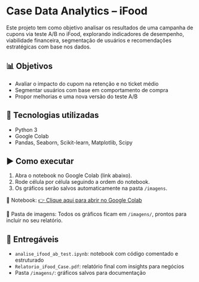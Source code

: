 # Case Data Analytics – iFood

Este projeto tem como objetivo analisar os resultados de uma campanha de cupons via teste A/B no iFood, explorando indicadores de desempenho, viabilidade financeira, segmentação de usuários e recomendações estratégicas com base nos dados.

## 📊 Objetivos
- Avaliar o impacto do cupom na retenção e no ticket médio
- Segmentar usuários com base em comportamento de compra
- Propor melhorias e uma nova versão do teste A/B

## 🧠 Tecnologias utilizadas
- Python 3
- Google Colab
- Pandas, Seaborn, Scikit-learn, Matplotlib, Scipy

## ▶️ Como executar

1. Abra o notebook no Google Colab (link abaixo).
2. Rode célula por célula seguindo a ordem do notebook.
3. Os gráficos serão salvos automaticamente na pasta `/imagens`.

📌 Notebook:
[👉 Clique aqui para abrir no Google Colab](https://colab.research.google.com/github/SEU_USUARIO/NOME_DO_REPO/blob/main/analise_ifood_ab_test.ipynb)

📁 Pasta de imagens:
Todos os gráficos ficam em `/imagens/`, prontos para incluir no seu relatório.

## 📄 Entregáveis
- `analise_ifood_ab_test.ipynb`: notebook com código comentado e estruturado
- `Relatorio_iFood_Case.pdf`: relatório final com insights para negócios
- Pasta `/imagens/`: gráficos salvos para documentação
